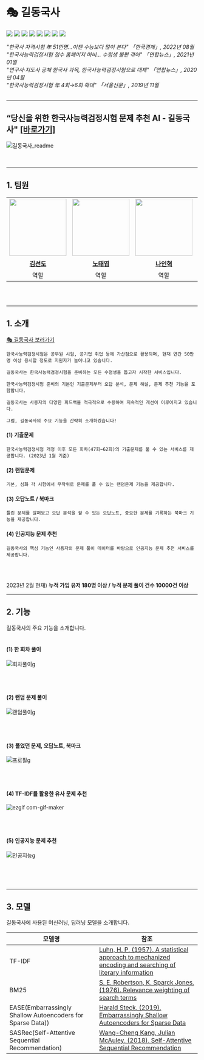 # **🎭 길동국사**

<img src="https://img.shields.io/badge/파이썬-3776AB?style=flat-square&logo=python&logoColor=white">&nbsp;<img src="https://img.shields.io/badge/파이토치-EE4C2C?style=flat-square&logo=PyTorch&logoColor=white"/>&nbsp;<img src="https://img.shields.io/badge/자바스크립트-F7DF1E?style=flat-square&logo=javascript&logoColor=black">&nbsp;<img src="https://img.shields.io/badge/리액트-0088cc?style=flat-square&logo=React&logoColor=white"/>&nbsp;<img src="https://img.shields.io/badge/-타입스크립트-%233178C6?style=flat-square&logo=TypeScript&logoColor=white" />&nbsp;<img src="https://img.shields.io/badge/파이어베이스-FFCA28?style=flat-square&logo=firebase&logoColor=white">&nbsp;<img src="https://img.shields.io/badge/-포스트그레스큐엘-%234169E1?style=flat-square&logo=PostgreSQL&logoColor=white"/>&nbsp;<img src="https://img.shields.io/badge/아파치 에어플로우-018CEE?style=flat-square&logo=Apache Airflow&logoColor=white"/>&nbsp;

_"한국사 자격시험 年 51만명…이젠 수능보다 많이 본다" 「한국경제」, 2022년 08월_<br/>
_"한국사능력검정시험 접수 홈페이지 마비... 수험생 불편 겪어" 「연합뉴스」, 2021년 01월_
<br/>
_"연구사·지도사 공채 한국사 과목, 한국사능력검정시험으로 대체" 「연합뉴스」, 2020년 04월_
<br/>
_"한국사능력검정시험 年 4회→6회 확대" 「서울신문」, 2019년 11월_
<br/>
<br/>

---

## **“당신을 위한 한국사능력검정시험 문제 추천 AI - 길동국사" [[바로가기]](http://길동국사.com)**

![길동국사_readme](https://user-images.githubusercontent.com/107118671/214787068-d8a2f9c8-992a-4b36-8e03-09587174f70f.png)
<br/>
<br/>
<br/>

---

## 1. 팀원

<table>
   <tr height="160px">
      <td align="center">
         <a href="https://github.com/snuff12">
            <img src="https://user-images.githubusercontent.com/107118671/217153243-61a5779a-884c-4c38-be1d-b4af4a208033.png" width="150" height="150"/>
         </a>
      </td>
      <td align="center">
         <a href="https://github.com/TaeYupNoh">
            <img src="https://user-images.githubusercontent.com/107118671/217152986-cfa162d0-9fd9-43b7-8366-b40edddbb846.png" width="150" height="150"/>
         </a>
      </td>
      <td align="center">
         <a href="https://github.com/9hyeok">
            <img src="https://user-images.githubusercontent.com/107118671/217153860-e06e5a14-61a3-4857-9c79-84bda4e62015.png" width="150" height="150"/>
         </a>
      </td>
       <td align="center">
         <a href="https://github.com/hoeen">
            <img src="https://user-images.githubusercontent.com/107118671/217153463-cc6c7551-f770-4cb3-af3e-f9a44d4df940.png" width="150" height="150"/>
         </a>
      </td>
      <td align="center">
         <a href="https://github.com/hiidy">
            <img src="https://user-images.githubusercontent.com/107118671/217153320-4262b830-ea4c-480a-a8eb-04341a8df1c0.png" width="150" height="150"/>
         </a>
      </td>
   </tr>
   <tr>
       <td align="center"><a href="https://github.com/snuff12"><b>김선도</b></a></td>
       <td align="center"><a href="https://github.com/TaeYupNoh"><b>노태엽</b></a></td>
       <td align="center"><a href="https://github.com/9hyeok"><b>나인혁</b></a></td>
      <td align="center"><a href="https://github.com/hoeen"><b>박우석</b></a></td>
       <td align="center"><a href="https://github.com/hiidy"><b>전병웅</b></a></td>
   </tr>
   <tr>
      <td align="center">역할<br/></td>
      <td align="center">역할<br/></td>      
      <td align="center">역할<br/></td>
      <td align="center">역할<br/></td>
      <td align="center">역할<br/></td>
   </tr>
</table>
<br/>
<br/>

---

## 1. 소개

[🎭 길동국사 보러가기](http://길동국사.com)

```
한국사능력검정시험은 공무원 시험, 공기업 취업 등에 가산점으로 활용되며, 현재 연간 50만명 이상 응시할 정도로 지원자가 늘어나고 있습니다.

길동국사는 한국사능력검정시험을 준비하는 모든 수험생을 돕고자 시작한 서비스입니다.

한국사능력검정시험 준비의 기본인 기출문제부터 오답 분석, 문제 해설, 문제 추천 기능을 포함합니다.

길동국사는 사용자의 다양한 피드백을 적극적으로 수용하여 지속적인 개선이 이루어지고 있습니다.

그럼, 길동국사의 주요 기능을 간략히 소개하겠습니다!
```

#### (1) 기출문제

```
한국사능력검정시험 개정 이후 모든 회차(47회~62회)의 기출문제를 풀 수 있는 서비스를 제공합니다. (2023년 1월 기준)
```

#### (2) 랜덤문제

```
기본, 심화 각 시험에서 무작위로 문제를 풀 수 있는 랜덤문제 기능을 제공합니다.
```

#### (3) 오답노트 / 북마크

```
틀린 문제를 살펴보고 오답 분석을 할 수 있는 오답노트, 중요한 문제를 기록하는 북마크 기능을 제공합니다.
```

#### (4) **인공지능 문제 추천**

```
길동국사의 핵심 기능인 사용자의 문제 풀이 데이터를 바탕으로 인공지능 문제 추천 서비스를 제공합니다.
```

<br/>
<br/>

2023년 2월 현재) **누적 가입 유저 180명 이상 / 누적 문제 풀이 건수 10000건 이상**

---

## 2. 기능

길동국사의 주요 기능을 소개합니다.
<br/>
<br/>

#### (1) 한 회차 풀이

![회차풀이g](https://user-images.githubusercontent.com/107118671/217194815-9190ced9-5a25-4769-aa89-3b679626fd37.gif)

<br/>
<br/>

#### (2) 랜덤 문제 풀이

![랜덤풀이g](https://user-images.githubusercontent.com/107118671/217196163-35359a3c-e8c7-437b-9789-61bf83cb82f9.gif)

<br/>
<br/>

#### (3) 풀었던 문제, 오답노트, 북마크

![프로필g](https://user-images.githubusercontent.com/107118671/217196743-853b89da-f435-4d3d-8c72-1d1a3df853d6.gif)

<br/>
<br/>

#### (4) TF-IDF를 활용한 유사 문제 추천

![ezgif com-gif-maker](https://user-images.githubusercontent.com/107118671/214786848-82854fbd-ff3b-492a-bced-b9db65ee7f57.gif)

<br/>
<br/>

#### (5) 인공지능 문제 추천

![인공지능g](https://user-images.githubusercontent.com/107118671/217198234-6d61c09a-c4af-48f6-b2b1-a0d3ce643583.gif)

<br/>
<br/>
<br/>

---

## 3. 모델

길동국사에 사용된 머신러닝, 딥러닝 모델을 소개합니다.

| 모델명                                                     | 참조                                                                                                                                                    |
| ---------------------------------------------------------- | ------------------------------------------------------------------------------------------------------------------------------------------------------- |
| TF-IDF                                                     | [Luhn, H. P. (1957). A statistical approach to mechanized encoding and searching of literary information](https://ieeexplore.ieee.org/document/5392697) |
| BM25                                                       | [S. E. Robertson, K. Sparck Jones. (1976). Relevance weighting of search terms](https://asistdl.onlinelibrary.wiley.com/doi/abs/10.1002/asi.4630270302) |
| EASE(Embarrassingly Shallow Autoencoders for Sparse Data)) | [Harald Steck. (2019). Embarrassingly Shallow Autoencoders for Sparse Data](https://arxiv.org/abs/1905.03375)                                           |
| SASRec(Self-Attentive Sequential Recommendation)           | [Wang-Cheng Kang, Julian McAuley. (2018). Self-Attentive Sequential Recommendation](https://arxiv.org/abs/1808.09781)                                   |

<br/>
